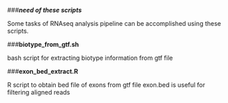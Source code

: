 ###_**need of these scripts**_

Some tasks of RNAseq analysis pipeline can be accomplished using these scripts.

###**biotype_from_gtf.sh**

bash script for extracting biotype information from gtf file

###**exon_bed_extract.R**

R script to obtain bed file of exons from gtf file
exon.bed is useful for filtering aligned reads
